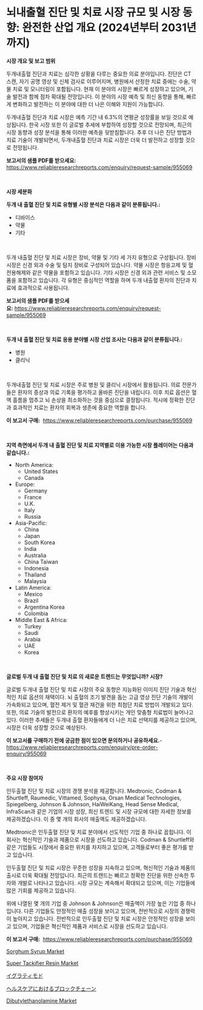 <p><h1>뇌내출혈 진단 및 치료 시장 규모 및 시장 동향: 완전한 산업 개요 (2024년부터 2031년까지)</h1></p><p><strong>시장 개요 및 보고 범위</strong></p>
<p><p>두개내출혈 진단과 치료는 심각한 상황을 다루는 중요한 의료 분야입니다. 진단은 CT 스캔, 자기 공명 영상 및 신체 검사로 이루어지며, 병원에서 산정한 치료 중에는 수술, 약물 치료 및 모니터링이 포함됩니다. 현재 이 분야의 시장은 빠르게 성장하고 있으며, 기술 발전과 함께 점차 확대될 전망입니다. 이 분야의 시장 예측 및 최신 동향을 통해, 빠르게 변화하고 발전하는 이 분야에 대한 더 나은 이해와 지원이 가능합니다. </p><p>두개내출혈 진단과 치료 시장은 예측 기간 내 6.3%의 연평균 성장률을 보일 것으로 예상됩니다. 한국 시장 또한 이 글로벌 추세에 부합하여 성장할 것으로 전망되며, 최근의 시장 동향과 성장 분석을 통해 이러한 예측을 뒷받침합니다. 추후 더 나은 진단 방법과 치료 기술이 개발되면서, 두개내출혈 진단과 치료 시장은 더욱 더 발전하고 성장할 것으로 전망됩니다.</p></p>
<p><strong>보고서의 샘플 PDF를 받으세요:</strong> <a href="https://www.reliableresearchreports.com/enquiry/request-sample/955069">https://www.reliableresearchreports.com/enquiry/request-sample/955069</a></p>
<p>&nbsp;</p>
<p><strong>시장 세분화</strong></p>
<p><strong>두개 내 출혈 진단 및 치료 유형별 시장 분석은 다음과 같이 분류됩니다.:</strong></p>
<p><ul><li>디바이스</li><li>약물</li><li>기타</li></ul></p>
<p>&nbsp;</p>
<p><p>두개 내출혈 진단 및 치료 시장은 장비, 약물 및 기타 세 가지 유형으로 구성됩니다. 장비 시장은 신경 외과 수술 및 탐지 장비로 구성되어 있습니다. 약물 시장은 항응고제 및 혈전용해제와 같은 약물을 포함하고 있습니다. 기타 시장은 신경 외과 관련 서비스 및 소모품을 포함하고 있습니다. 각 유형은 중심적인 역할을 하며 두개 내출혈 환자의 진단과 치료에 효과적으로 사용됩니다.</p></p>
<p><strong>보고서의 샘플 PDF를 받으세요:</strong>&nbsp;<a href="https://www.reliableresearchreports.com/enquiry/request-sample/955069">https://www.reliableresearchreports.com/enquiry/request-sample/955069</a></p>
<p>&nbsp;</p>
<p><strong> 두개 내 출혈 진단 및 치료 응용 분야별 시장 산업 조사는 다음과 같이 분류됩니다.:</strong></p>
<p><ul><li>병원</li><li>클리닉</li></ul></p>
<p>&nbsp;</p>
<p><p>두개내출혈 진단 및 치료 시장은 주로 병원 및 클리닉 시장에서 활용됩니다. 의료 전문가들은 환자의 증상과 의료 기록을 평가하고 올바른 진단을 내립니다. 이후 치료 옵션은 혈액 흘름을 멈추고 뇌 손상을 최소화하는 것을 중심으로 결정됩니다. 적시에 정확한 진단과 효과적인 치료는 환자의 회복과 생존에 중요한 역할을 합니다.</p></p>
<p><strong>이 보고서 구매:</strong>&nbsp; <a href="https://www.reliableresearchreports.com/purchase/955069">https://www.reliableresearchreports.com/purchase/955069</a></p>
<p>&nbsp;</p>
<p><strong>지역 측면에서 두개 내 출혈 진단 및 치료 지역별로 이용 가능한 시장 플레이어는 다음과 같습니다.:</strong></p>
<p><ul>
    <li>
        North America:
        <ul>
            <li>United States</li>
            <li>Canada</li>
        </ul>
    </li>
    <li>
        Europe:
        <ul>
            <li>Germany</li>
            <li>France</li>
            <li>U.K.</li>
            <li>Italy</li>
            <li>Russia</li>
        </ul>
    </li>
    <li>
        Asia-Pacific:
        <ul>
            <li>China</li>
            <li>Japan</li>
            <li>South Korea</li>
            <li>India</li>
            <li>Australia</li>
            <li>China Taiwan</li>
            <li>Indonesia</li>
            <li>Thailand</li>
            <li>Malaysia</li>
        </ul>
    </li>
    <li>
        Latin America:
        <ul>
            <li>Mexico</li>
            <li>Brazil</li>
            <li>Argentina Korea</li>
            <li>Colombia</li>
        </ul>
    </li>
    <li>
        Middle East & Africa:
        <ul>
            <li>Turkey</li>
            <li>Saudi</li>
            <li>Arabia</li>
            <li>UAE</li>
            <li>Korea</li>
        </ul>
    </li>
    </ul></p>
<p>&nbsp;</p>
<p><strong>글로벌 두개 내 출혈 진단 및 치료 의 새로운 트렌드는 무엇입니까? 시장?</strong></p>
<p><p>글로벌 두개내 출혈 진단 및 치료 시장의 주요 동향은 지능화된 이미지 진단 기술과 혁신적인 치료 옵션의 채택이다. 뇌 출혈의 조기 발견을 돕는 고급 영상 진단 기술의 개발이 가속화되고 있으며, 혈전 제거 및 혈관 재건을 위한 최첨단 치료 방법이 개발되고 있다. 또한, 의료 기술의 발전으로 환자의 예후를 향상시키는 개인 맞춤형 치료법이 늘어나고 있다. 이러한 추세들은 두개내 출혈 환자들에게 더 나은 치료 선택지를 제공하고 있으며, 시장은 더욱 성장할 것으로 예상된다.</p></p>
<p><strong>이 보고서를 구매하기 전에 궁금한 점이 있으면 문의하거나 공유하세요.</strong>- <a href="https://www.reliableresearchreports.com/enquiry/pre-order-enquiry/955069">https://www.reliableresearchreports.com/enquiry/pre-order-enquiry/955069</a></p>
<p>&nbsp;</p>
<p><strong>주요 시장 참여자</strong></p>
<p><p>인두출혈 진단 및 치료 시장의 경쟁 분석을 제공합니다. Medtronic, Codman & Shurtleff, Raumedic, Vittamed, Sophysa, Orsan Medical Technologies, Spiegelberg, Johnson & Johnson, HaiWeiKang, Head Sense Medical, InfraScan과 같은 기업의 시장 성장, 최신 트렌드 및 시장 규모에 대한 자세한 정보를 제공하겠습니다. 이 중 몇 개의 회사의 매출액도 제공하겠습니다.</p><p>Medtronic은 인두출혈 진단 및 치료 분야에서 선도적인 기업 중 하나로 꼽힙니다. 이 회사는 혁신적인 기술과 제품으로 시장을 선도하고 있습니다. Codman & Shurtleff와 같은 기업들도 시장에서 중요한 위치를 차지하고 있으며, 고객들로부터 좋은 평가를 받고 있습니다.</p><p>인두출혈 진단 및 치료 시장은 꾸준한 성장을 지속하고 있으며, 혁신적인 기술과 제품의 출시로 더욱 확대될 전망입니다. 최근의 트렌드는 빠르고 정확한 진단을 위한 신속한 투자와 개발로 나타나고 있습니다. 시장 규모는 계속해서 확대되고 있으며, 이는 기업들에 많은 기회를 제공하고 있습니다.</p><p>위에 나열된 몇 개의 기업 중 Johnson & Johnson은 매출액이 가장 높은 기업 중 하나입니다. 다른 기업들도 안정적인 매출 성장을 보이고 있으며, 전반적으로 시장의 경쟁력이 높아지고 있습니다. 전반적으로 인두출혈 진단 및 치료 시장은 안정적인 성장을 보이고 있으며, 기업들은 혁신적인 제품과 서비스로 시장을 선도하고 있습니다.</p></p>
<p><strong>이 보고서 구매:</strong>&nbsp;&nbsp;<a href="https://www.reliableresearchreports.com/purchase/955069">https://www.reliableresearchreports.com/purchase/955069</a></p>
<p><p><a href="https://metal-farmhouse-e95.notion.site/Sorghum-Syrup-Market-Analysis-and-Market-Size-Global-Industry-Overview-Market-Segmentation-and-For-1c6751d08bdb45789611d315921a9b24">Sorghum Syrup Market</a></p><p><a href="https://github.com/RickHolmes3/Market-Research-Report-List-3/blob/main/super-tackifier-resin-market.md">Super Tackifier Resin Market</a></p><p><a href="https://medium.com/@briaabshire64/%E3%82%A4%E3%82%B0%E3%83%A9%E3%83%86%E3%82%A3%E3%83%A2%E3%83%89%E5%B8%82%E5%A0%B4%E5%88%86%E6%9E%90%E3%81%8A%E3%82%88%E3%81%B32024%E5%B9%B4%E3%81%8B%E3%82%892031%E5%B9%B4%E3%81%BE%E3%81%A7%E3%81%AE%E4%BA%88%E6%B8%AC%E3%82%92%E8%A6%8B%E3%82%8B-038e498f3a9a">イグラティモド</a></p><p><a href="https://github.com/cnnriuez22368/Market-Research-Report-List-1/blob/main/1689013185452.md">ヘルスケアにおけるブロックチェーン</a></p><p><a href="https://view.publitas.com/reportprime-1/dibutylethanolamine-market-centers-on-aspects-such-as-market-growth-market-share-market-opportunity-and-projected-forecasts-spanning-from-2024-to-2031/">Dibutylethanolamine Market</a></p></p>
